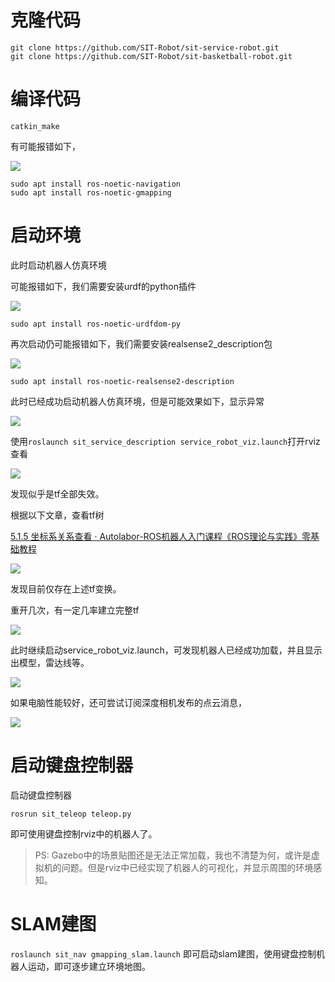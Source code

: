 # 克隆代码

```shell
git clone https://github.com/SIT-Robot/sit-service-robot.git
git clone https://github.com/SIT-Robot/sit-basketball-robot.git
```

# 编译代码

```shell
catkin_make
```

有可能报错如下，

![](启动机器人仿真环境/2022-09-19-10-19-41-image.png)

```shell
sudo apt install ros-noetic-navigation
sudo apt install ros-noetic-gmapping
```

# 启动环境

此时启动机器人仿真环境

可能报错如下，我们需要安装urdf的python插件

![](启动机器人仿真环境/2022-09-19-10-30-53-image.png)

```shell
sudo apt install ros-noetic-urdfdom-py
```

再次启动仍可能报错如下，我们需要安装realsense2_description包

![](启动机器人仿真环境/2022-09-19-10-45-24-image.png)

```shell
sudo apt install ros-noetic-realsense2-description
```

此时已经成功启动机器人仿真环境，但是可能效果如下，显示异常

![](启动机器人仿真环境/2022-09-19-10-47-37-image.png)

使用`roslaunch sit_service_description service_robot_viz.launch`打开rviz查看

![](启动机器人仿真环境/2022-09-19-10-55-48-image.png)

发现似乎是tf全部失效。

根据以下文章，查看tf树

[5.1.5 坐标系关系查看 · Autolabor-ROS机器人入门课程《ROS理论与实践》零基础教程](http://www.autolabor.com.cn/book/ROSTutorials/di-5-zhang-ji-qi-ren-dao-hang/51-tfzuo-biao-bian-huan/515-zuo-biao-xi-guan-xi-cha-kan.html)



![](启动机器人仿真环境/2022-09-19-10-56-29-image.png)

发现目前仅存在上述tf变换。

重开几次，有一定几率建立完整tf

![](启动机器人仿真环境/2022-09-19-11-08-37-image.png)

此时继续启动service_robot_viz.launch，可发现机器人已经成功加载，并且显示出模型，雷达线等。

![](启动机器人仿真环境/2022-09-19-11-11-10-image.png)

如果电脑性能较好，还可尝试订阅深度相机发布的点云消息，

![](启动机器人仿真环境/2022-09-19-11-14-03-image.png)

# 启动键盘控制器

启动键盘控制器

`rosrun sit_teleop teleop.py`

即可使用键盘控制rviz中的机器人了。

> PS: Gazebo中的场景贴图还是无法正常加载，我也不清楚为何，或许是虚拟机的问题。但是rviz中已经实现了机器人的可视化，并显示周围的环境感知。



# SLAM建图

`roslaunch sit_nav gmapping_slam.launch` 即可启动slam建图，使用键盘控制机器人运动，即可逐步建立环境地图。


